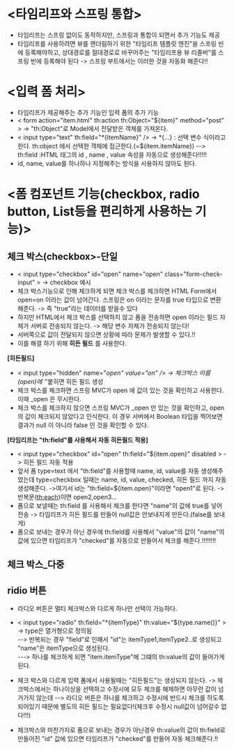 __<타임리프와 스프링 통합>__
=============================
- 타임리프는 스프링 없이도 동작하지만, 스프링과 통합이 되면서 추가 기능도 제공
- 타임리프를 사용하려면 뷰를 랜더림하기 위한 "타임리프 템플릿 엔진"을 스프링 빈에 등록해야하고, 상대경로를 절대경로로 바꾸어주는 "타임리프용 뷰 리졸버"를 스프링 빈에 등록해야 된다 -> 스프링 부트에서는 이러한 것을 자동화 해준다!!

__<입력 폼 처리>__
========================
- 타임리프가 제공해주는 추가 기능인 입력 폼의 추가 기능    
- < form action="item.html" th:action th:Object="${item}" method="post" > -> "th:Object"로 Model에서 전달받은 객체를 가져온다.         
- < input type="text" th:field="*{itemName}" /> -> *{...} : 선택 변수 식이라고 한다. th:object 에서 선택한 객체에 접근한다.(=${item.itemName}) --> th:field :HTML 태그의 id , name , value 속성을 자동으로 생성해준다!!!!!    
- id, name, value를 하나하나 지정해주는 방식을 사용하지 않아도 된다.

__<폼 컴포넌트 기능(checkbox, radio button, List등을 편리하게 사용하는 기능)>__
========================================================

__체크 박스(checkbox>-단일__
------------------------
- < input type="checkbox" id="open" name="open" class="form-check-input" > -> checkbox 예시
- 체크 박스기능으로 인해 체크하게 되면 체크 박스를 체크하면 HTML Form에서 open=on 이라는 값이 넘어간다. 스프링은 on 이라는 문자를
true 타입으로 변환해준다. -> 즉 "true"라는 데이터를 받을수 있다
- 하지만 HTML에서 체크 박스를 선택하지 않고 폼을 전송하면 open 이라는 필드 자체가 서버로 전송되지 않는다. -> 해당 변수 자체가 전송되지 않는다!
- 서버쪽으로 값이 전달되지 않으면 상황에 따라 문제가 발생할 수 있다.!!
- 이를 해결 하기 위해 __히든 필드__ 를 사용한다.

__[히든필드]__     
- < input type="hidden" name="_open" value="on" />  -> 체크박스 이름(open)에 '_'붙히면 히든 필드 생성
- 체크 박스를 체크하면 스프링 MVC가 open 에 값이 있는 것을 확인하고 사용한다. 이때 _open 은 무시한다.
- 체크 박스를 체크하지 않으면 스프링 MVC가 _open 만 있는 것을 확인하고, open 의 값이 체크되지 않았다고 인식한다. 이 경우 서버에서 Boolean 타입을 찍어보면 결과가 null 이 아니라 false 인 것을 확인할 수 있다.


__[타임리프는 "th:field"를 사용해서 자동 히든필드 적용]__     
- < input type="checkbox" id="open" th:field="${item.open}" disabled > -> 히든 필드 자동 적용
- 앞서 폼 type=text 에서 "th:field"를 사용할때 name, id, value를 자동 생성해주었는데 type=checkbox 일때는 name, id, value, checked, 히든 필드 까지 자동 생성해준다. ->여기서 id는 "th:field=${item.open}"이라면 "open1"로 된다. -> 반복문(<th:each>)이면 open2,open3...
- 폼으로 보낼때는 th:field 를 사용해서 체크를 한다면 "name"의 값에 true를 넣어 전송 -> 타임리프가 히든 필드를 만들어 null값은 안보내지게 만든다.(false를 보내게)
- 폼으로 보내는 경우가 아닌 경우에 th:field를 사용해서 "value"의 값이 "name"의 값에 있으면 타임리프가 "checked"를 자동으로 만들어서 체크를 해준다.!!!!!!!!             

__체크 박스_다중__
---------------------------

__ridio 버튼__
-------------------------
- 라디오 버튼은 멀티 체크박스와 다르게 하나만 선택이 가능하다.
- < input type="radio" th:field="*{itemType}" th:value="${type.name()}" >             
-> type은 열거형으로 정의됨                  
--> 반복되는 경우 "field"로 인해서 "id"는 itemType1,itemType2..로 생성되고 "name"은 itemType으로 생성된다.        
---> 하나를 체크하게 되면 "item.itemType"에 그떄의 th:value의 값이 들어가게 된다.          

- 체크 박스와 다르게 입력 폼에서 사용될때는 "히든필드"는 생성되지 않는다. -> 체크박스에서는 하나이상을 선택하고 수정시에 모두 체크를 해제하면 아무런 값이 넘거가지 않는데 --> 라디오 버튼은 하나를 체크하고 수정시에 반드시 체크를 하도록 되어있기 때문에 별도의 히든 필드는 필요없다!(체크후 수정시 null값이 넘어갈수 없다!!!)
- 체크박스와 마찬가지로 폼으로 보내는 경우가 아닌경우 th:value의 값이 th:field로 만들어진 "id" 값에 있으면 타임리프가 "checked"를 만들어 자동 체크해준다.!!




